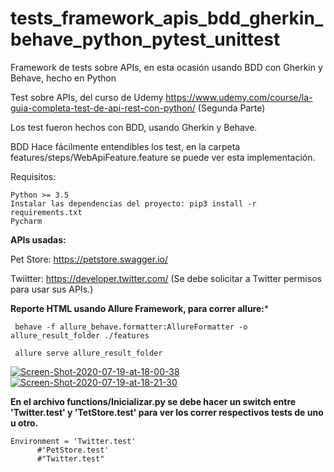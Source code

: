 # tests_framework_apis_bdd_gherkin_behave_python_pytest_unittest
Framework de tests sobre APIs, en esta ocasión usando BDD con Gherkin y Behave, hecho en Python

Test sobre APIs, del curso de Udemy https://www.udemy.com/course/la-guia-completa-test-de-api-rest-con-python/ (Segunda Parte)

Los test fueron hechos con BDD, usando Gherkin y Behave.

BDD Hace fácilmente entendibles los test, en la carpeta features/steps/WebApiFeature.feature se puede ver esta implementación.

Requisitos:

    Python >= 3.5
    Instalar las dependencias del proyecto: pip3 install -r requirements.txt
    Pycharm
    
**APIs usadas:**

Pet Store: https://petstore.swagger.io/

Twiitter: https://developer.twitter.com/ (Se debe solicitar a Twitter permisos para usar sus APIs.)

**Reporte HTML usando Allure Framework, para correr allure:***

     behave -f allure_behave.formatter:AllureFormatter -o allure_result_folder ./features

     allure serve allure_result_folder

<a href="https://ibb.co/R7C79G4"><img src="https://i.ibb.co/jHLHT9Z/Screen-Shot-2020-07-19-at-18-00-38.png" alt="Screen-Shot-2020-07-19-at-18-00-38" border="0"></a>
<a href="https://ibb.co/L0Ws18f"><img src="https://i.ibb.co/GdLrR0j/Screen-Shot-2020-07-19-at-18-21-30.png" alt="Screen-Shot-2020-07-19-at-18-21-30" border="0"></a>

**En el archivo functions/Inicializar.py se debe hacer un switch entre 'Twitter.test' y 'TetStore.test' para ver los correr respectivos tests de uno u otro.**

    Environment = 'Twitter.test'
          #'PetStore.test'
          #"Twitter.test"
        
